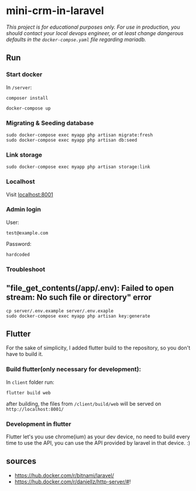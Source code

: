 # mini-crm-in-laravel

*This project is for educational purposes only. For use in production, you should contact your local devops engineer, or at least change dangerous defaults in the `docker-compse.yaml` file regarding mariadb.*

## Run

### Start docker
In `/server`:
```
composer install
```

```
docker-compose up
```

### Migrating & Seeding database
```
sudo docker-compose exec myapp php artisan migrate:fresh 
sudo docker-compose exec myapp php artisan db:seed
```
### Link storage
```
sudo docker-compose exec myapp php artisan storage:link
```

### Localhost
Visit [localhost:8001](localhost:8001)

### Admin login
User:
```
test@example.com
```
Password:
```
hardcoded
```

### Troubleshoot

## "file_get_contents(/app/.env): Failed to open stream: No such file or directory" error
```
cp server/.env.example server/.env.exaple
sudo docker-compose exec myapp php artisan key:generate
```


## Flutter
For the sake of simplicity, I added flutter build to the repository, so you don't have to build it.

### Build flutter(only necessary for development):
In `client` folder run:
```
flutter build web
```
after building, the files from `/client/build/web` will be served on `http://localhost:8001/`

### Development in flutter
Flutter let's you use chrome(ium) as your dev device, no need to build every time to use the API, you can use the API provided by laravel in that device. :)

## sources

 - https://hub.docker.com/r/bitnami/laravel/
 - https://hub.docker.com/r/danjellz/http-server/#!

